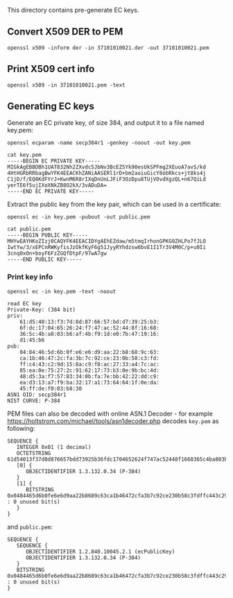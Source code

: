 This directory contains pre-generate EC keys.

## Convert X509 DER to PEM

```
openssl x509 -inform der -in 37101010021.der -out 37101010021.pem
```

## Print X509 cert info
```
openssl x509 -in 37101010021.pem -text
```

## Generating EC keys

Generate an EC private key, of size 384, and output it to a file named key.pem:
```
openssl ecparam -name secp384r1 -genkey -noout -out key.pem
```

```
cat key.pem
-----BEGIN EC PRIVATE KEY-----
MIGkAgEBBDBh1UAT832Nh2ZXvdc5JbNv3BcEZSYk90esUkSPFmg2XEuoA7avS/kd
4HtHGRbRRbagBwYFK4EEACKhZANiAASERl1rD+bm2aoiuGicY8obRkcs+jt8ks4j
C1jD/f/EQ8KdFYrJ+KwnM6R8rIXqDnUnLJFiF3OzDpu8TUjVOvdXgzQL+n67QiLd
yerTE6f5ujIXoXNkZB8O2kX/3vADuDA=
-----END EC PRIVATE KEY-----
```

Extract the public key from the key pair, which can be used in a certificate:
```
openssl ec -in key.pem -pubout -out public.pem
```

```
cat public.pem
-----BEGIN PUBLIC KEY-----
MHYwEAYHKoZIzj0CAQYFK4EEACIDYgAEhEZdaw/m5tmqIrhonGPKG0ZHLPo7fJLO
IwtYw/3/xEPCnRWKyfisJzOkfKyF6g51JyyRYhdzsw6bvE1I1Tr3V4M0C/p+u0Ii
3cnq0xOn+boyF6FzZGQfDtpF/97wA7gw
-----END PUBLIC KEY-----
```


### Print key info
```
openssl ec -in key.pem -text -noout
```
```
read EC key
Private-Key: (384 bit)
priv:
    61:d5:40:13:f3:7d:8d:87:66:57:bd:d7:39:25:b3:
    6f:dc:17:04:65:26:24:f7:47:ac:52:44:8f:16:68:
    36:5c:4b:a8:03:b6:af:4b:f9:1d:e0:7b:47:19:16:
    d1:45:b6
pub:
    04:84:46:5d:6b:0f:e6:e6:d9:aa:22:b8:68:9c:63:
    ca:1b:46:47:2c:fa:3b:7c:92:ce:23:0b:58:c3:fd:
    ff:c4:43:c2:9d:15:8a:c9:f8:ac:27:33:a4:7c:ac:
    85:ea:0e:75:27:2c:91:62:17:73:b3:0e:9b:bc:4d:
    48:d5:3a:f7:57:83:34:0b:fa:7e:bb:42:22:dd:c9:
    ea:d3:13:a7:f9:ba:32:17:a1:73:64:64:1f:0e:da:
    45:ff:de:f0:03:b8:30
ASN1 OID: secp384r1
NIST CURVE: P-384
```


PEM files can also be decoded with online ASN.1 Decoder - for example https://holtstrom.com/michael/tools/asn1decoder.php
decodes `key.pem` as following:
```
SEQUENCE {
   INTEGER 0x01 (1 decimal)
   OCTETSTRING 61d54013f37d8d876657bdd73925b36fdc1704652624f747ac52448f1668365c4ba803b6af4bf91de07b471916d145b6
   [0] {
      OBJECTIDENTIFIER 1.3.132.0.34 (P-384)
   }
   [1] {
      BITSTRING 0x0484465d6b0fe6e6d9aa22b8689c63ca1b46472cfa3b7c92ce230b58c3fdffc443c29d158ac9f8ac2733a47cac85ea0e75272c91621773b30e9bbc4d48d53af75783340bfa7ebb4222ddc9ead313a7f9ba3217a17364641f0eda45ffdef003b830 : 0 unused bit(s)
   }
}
```
and `public.pem`:
```
SEQUENCE {
   SEQUENCE {
      OBJECTIDENTIFIER 1.2.840.10045.2.1 (ecPublicKey)
      OBJECTIDENTIFIER 1.3.132.0.34 (P-384)
   }
   BITSTRING 0x0484465d6b0fe6e6d9aa22b8689c63ca1b46472cfa3b7c92ce230b58c3fdffc443c29d158ac9f8ac2733a47cac85ea0e75272c91621773b30e9bbc4d48d53af75783340bfa7ebb4222ddc9ead313a7f9ba3217a17364641f0eda45ffdef003b830 : 0 unused bit(s)
}
```

